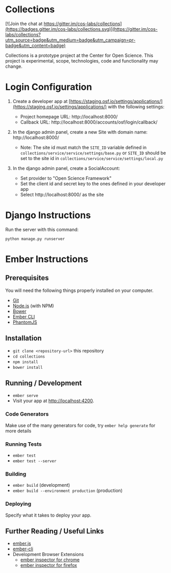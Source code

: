 # Collections

[![Join the chat at https://gitter.im/cos-labs/collections](https://badges.gitter.im/cos-labs/collections.svg)](https://gitter.im/cos-labs/collections?utm_source=badge&utm_medium=badge&utm_campaign=pr-badge&utm_content=badge)

Collections is a prototype project at the Center for Open Science. This project is experimental, scope, technologies, code and functionality may change. 

# Login Configuration
1. Create a developer app at [https://staging.osf.io/settings/applications/](https://staging.osf.io/settings/applications/) with the following settings:
    * Project homepage URL: http://localhost:8000/
    * Callback URL: http://localhost:8000/accounts/osf/login/callback/

2. In the django admin panel, create a new Site with domain name: http://localhost:8000/
    * Note: The site id must match the `SITE_ID` variable defined in `collections/service/service/settings/base.py`
    or `SITE_ID` should be set to the site id in `collections/service/service/settings/local.py`

3. In the django admin panel, create a SocialAccount:
    * Set provider to "Open Science Framework"
    * Set the client id and secret key to the ones defined in your developer app
    * Select http://localhost:8000/ as the site


# Django Instructions
Run the server with this command:

`python manage.py runserver`

# Ember Instructions
## Prerequisites

You will need the following things properly installed on your computer.

* [Git](http://git-scm.com/)
* [Node.js](http://nodejs.org/) (with NPM)
* [Bower](http://bower.io/)
* [Ember CLI](http://ember-cli.com/)
* [PhantomJS](http://phantomjs.org/)

## Installation

* `git clone <repository-url>` this repository
* `cd collections`
* `npm install`
* `bower install`

## Running / Development

* `ember serve`
* Visit your app at [http://localhost:4200](http://localhost:4200).

### Code Generators

Make use of the many generators for code, try `ember help generate` for more details

### Running Tests

* `ember test`
* `ember test --server`

### Building

* `ember build` (development)
* `ember build --environment production` (production)

### Deploying

Specify what it takes to deploy your app.

## Further Reading / Useful Links

* [ember.js](http://emberjs.com/)
* [ember-cli](http://ember-cli.com/)
* Development Browser Extensions
  * [ember inspector for chrome](https://chrome.google.com/webstore/detail/ember-inspector/bmdblncegkenkacieihfhpjfppoconhi)
  * [ember inspector for firefox](https://addons.mozilla.org/en-US/firefox/addon/ember-inspector/)

